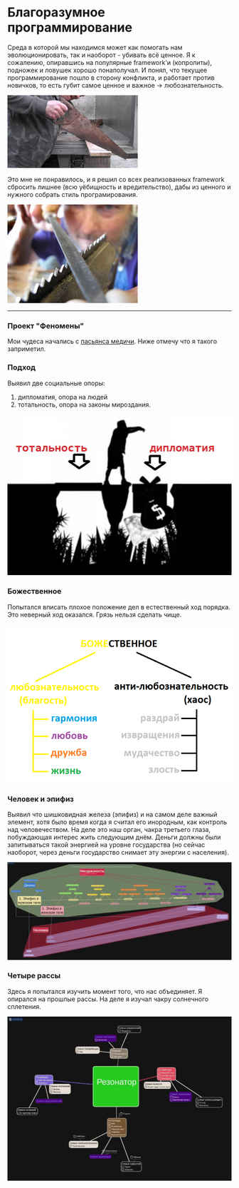 # Благоразумное программирование

Среда в которой мы находимся может как помогать нам эволюционировать, так и наоборот - убивать всё ценное. Я к сожалению, опиравшись на популярные framework'и (копролиты), подножек и ловушек хорошо понаполучал. И понял, что текущее программирование пошло в сторону конфликта, и работает против новичков, то есть губит самое ценное и важное -> любознательность.

![](../../Картинки/Тупая%20пила.jpg)

Это мне не понравилось, и я решил со всех реализованных framework сбросить лишнее (всю уёбищность и вредительство), дабы из ценного и нужного собрать стиль програмирования.
 
![](../../Картинки/Заточка%20пилы.jpg)

--------------------------------------------

### Проект "Феномены"

Мои чудеса начались с <a target="_blank" href="https://пасьянс-медичи.рф">пасьянса медичи</a>. Ниже отмечу что я такого заприметил.

### Подход

Выявил две социальные опоры:
1. дипломатия, опора на людей
2. тотальность, опора на законы мироздания.

![](./Подход.jpg)

### Божественное

Попытался вписать плохое положение дел в естественный ход порядка. Это неверный ход оказался. Грязь нельзя сделать чище.

![](./Божественное.png)

### Человек и эпифиз

Выявил что шишковидная железа (эпифиз) и на самом деле важный элемент, хотя было время когда я считал его инородным, как контроль над человечеством. На деле это наш орган, чакра третьего глаза, побуждающая интерес жить следующим днём. Деньги должны были запитываться такой энергией на уровне государства (но сейчас наоборот, через деньги государство снимает эту энергии с населения). 

![](./Человек%20и%20эпифиз.jpg)

### Четыре рассы

Здесь я попытался изучить момент того, что нас объединяет. Я опирался на прошлые рассы. На деле я изучал чакру солнечного сплетения.

![](./Четыре%20рассы.jpg)
